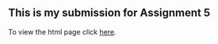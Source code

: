 ## This is my submission for Assignment 5

To view the html page click [here](https://stat545-ubc-hw-2019-20.github.io/stat545-hw-srussell2416/Assignment_5/Assignment_5.html).
